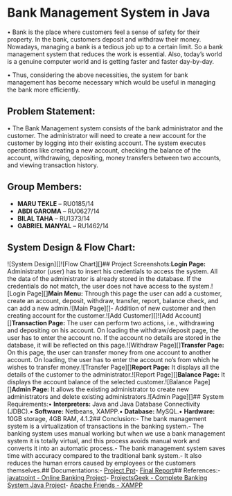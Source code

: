 

# Bank Management System in Java

• Bank is the place where customers feel a sense of safety for their property. In the bank, customers deposit and withdraw their money. Nowadays, managing a bank is a tedious job up to a certain limit. So a bank management system that reduces the work is essential. Also, today’s world is a genuine computer world and is getting faster and faster day-by-day.

• Thus, considering the above necessities, the system for bank management has become necessary which would be useful in managing the bank more efficiently.

## Problem Statement:
• The Bank Management system consists of the bank administrator and the customer. The administrator will need to create a new account for the customer by logging into their existing account. The system executes operations like creating a new account, checking the balance of the account, withdrawing, depositing, money transfers between two accounts, and viewing transaction history.

## Group Members:
- **MARU TEKLE** – RU0185/14  
- **ABDI GAROMA** – RU0627/14  
- **BILAL TAHA** – RU1373/14  
- **GABRIEL MANYAL** – RU1462/14  

## System Design & Flow Chart:

![System Design][]![Flow Chart][]## Project Screenshots:**Login Page:**  Administrator (user) has to insert his credentials to access the system. All the data of the administrator is already stored in the database. If the credentials do not match, the user does not have access to the system.![Login Page][]**Main Menu:**  Through this page the user can add a customer, create an account, deposit, withdraw, transfer, report, balance check, and can add a new admin.![Main Page][]- Addition of new customer and then creating account for the customer.![Add Customer][]![Add Account][]**Transaction Page:**  The user can perform two actions, i.e., withdrawing and depositing on his account. On loading the withdraw/deposit page, the user has to enter the account no. If the account no details are stored in the database, it will be reflected on this page.![Withdraw Page][]**Transfer Page:**  On this page, the user can transfer money from one account to another account. On loading, the user has to enter the account no’s from which he wishes to transfer money.![Transfer Page][]**Report Page:**  It displays all the details of the customer to the administrator.![Report Page][]**Balance Page:**  It displays the account balance of the selected customer.![Balance Page][]**Admin Page:**  It allows the existing administrator to create new administrators and delete existing administrators.![Admin Page][]## System Requirements:• **Interpreters:** Java and Java Database Connectivity (JDBC).• **Software:** Netbeans, XAMPP.• **Database:** MySQL.• **Hardware:** 10GB storage, 4GB RAM, 4.1.2## Conclusion:- The bank management system is a virtualization of transactions in the banking system.- The banking system uses manual working but when we use a bank management system it is totally virtual, and this process avoids manual work and converts it into an automatic process.- The bank management system saves time with accuracy compared to the traditional bank system.- It also reduces the human errors caused by employees or the customers themselves.## Documentations:- [Project Ppt](https://github.com/lilhop36/Java-Bank_Management_System/blob/main/Extras/Reports/PPT_SEITA_19.pptx)- [Final Report](https://github.com/lilhop36/Java-Bank_Management_System/blob/main/Extras/Reports/ProjectReport_SEITA_19.pdf)## References:- [javatpoint - Online Banking Project](https://www.javatpoint.com/online-banking-project)- [ProjectsGeek - Complete Banking System Java Project](https://projectsgeek.com/2016/02/complete-banking-system-java-project.html)- [Apache Friends - XAMPP](https://www.apachefriends.org/index.html)
